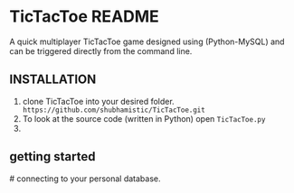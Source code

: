 <h1>TicTacToe README</h1>

<p>A quick multiplayer TicTacToe game designed using (Python-MySQL) and can be triggered directly from the command line.</p>

<h2>INSTALLATION</h2>

<ol>
    <li>clone TicTacToe into your desired folder.</li>
    <code>https://github.com/shubhamistic/TicTacToe.git</code>
    <li>To look at the source code (written in Python) open <code>TicTacToe.py</code><li>

</ol>






<h2>getting started</h2>
# connecting to your personal database.

